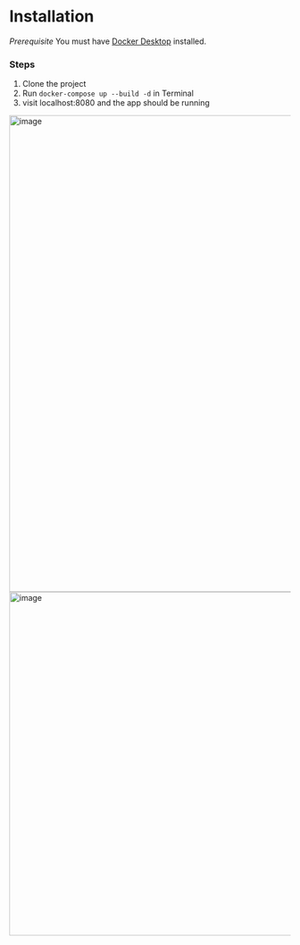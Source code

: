# Installation

*Prerequisite*
You must have [Docker Desktop](https://www.docker.com/products/docker-desktop/) installed. 

### Steps
1. Clone the project
2. Run `docker-compose up --build -d` in Terminal
3. visit localhost:8080 and the app should be running


<img width="853" alt="image" src="https://github.com/user-attachments/assets/987ebe8e-4052-45d6-a7b9-150d0cf16a5d">

<img width="615" alt="image" src="https://github.com/user-attachments/assets/e691c588-3273-4e8c-860e-ef7be643443e">


